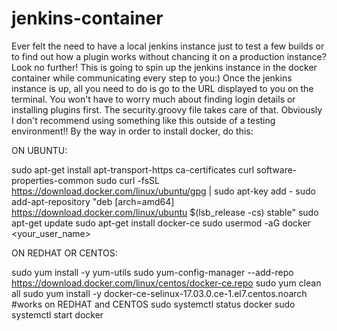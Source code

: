 # jenkins-container
Ever felt the need to have a local jenkins instance just to test a few builds or to find out how a plugin works 
without chancing it on a production instance? Look no further! 
This is going to spin up the jenkins instance in the docker container while communicating every step to you:)
Once the jenkins instance is up, all you need to do is go to the URL displayed to you on the terminal.
You won't have to worry much about finding login details or installing plugins first. The security.groovy file takes care of that.
Obviously I don't recommend using something like this outside of a testing environment!!
By the way in order to install docker, do this:

ON UBUNTU:

sudo apt-get install apt-transport-https ca-certificates curl software-properties-common
sudo curl -fsSL https://download.docker.com/linux/ubuntu/gpg | sudo apt-key add -
sudo add-apt-repository "deb [arch=amd64] https://download.docker.com/linux/ubuntu $(lsb_release -cs) stable"
sudo apt-get update
sudo apt-get install docker-ce
sudo usermod -aG docker <your_user_name>

ON REDHAT OR CENTOS:

sudo yum install -y yum-utils
sudo yum-config-manager --add-repo https://download.docker.com/linux/centos/docker-ce.repo
sudo yum clean all
sudo yum install -y docker-ce-selinux-17.03.0.ce-1.el7.centos.noarch #works on REDHAT and CENTOS
sudo systemctl status docker
sudo systemctl start docker
